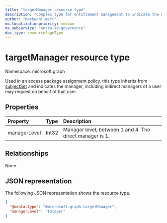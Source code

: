 ```yaml
---
title: "targetManager resource type"
description: "Complex type for entitlement management to indicate the manager, including indirect managers of a user may request on behalf of that user."
author: "markwahl-msft"
ms.localizationpriority: medium
ms.subservice: "entra-id-governance"
doc_type: resourcePageType
---
```

# targetManager resource type

Namespace: microsoft.graph

Used in an access package assignment policy, this type inherits from [subjectSet](../resources/subjectset.md) and indicates the manager, including indirect managers of a user may request on behalf of that user.

## Properties
|Property|Type|Description|
|:---|:---|:---|
|managerLevel|Int32|Manager level, between 1 and 4. The direct manager is 1.|

## Relationships
None.
## JSON representation
The following JSON representation shows the resource type.
<!-- {
  "blockType": "resource",
  "@odata.type": "microsoft.graph.targetManager"
}
-->
``` json
{
  "@odata.type": "#microsoft.graph.targetManager",
  "managerLevel": "Integer"
}
```


